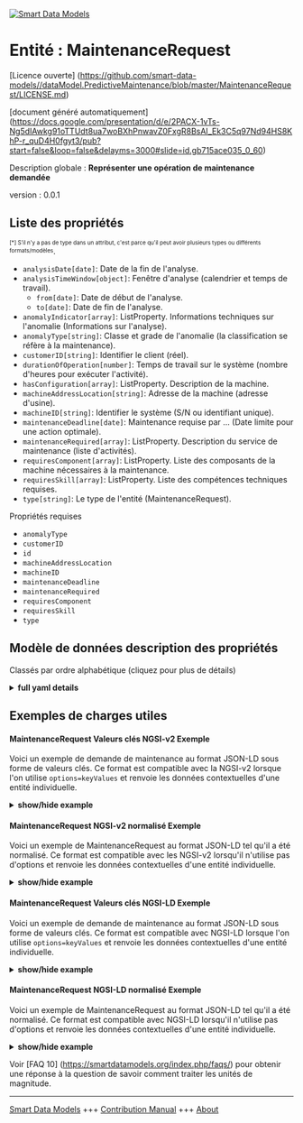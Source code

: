 <!-- 10-Header -->  
[![Smart Data Models](https://smartdatamodels.org/wp-content/uploads/2022/01/SmartDataModels_logo.png "Logo")](https://smartdatamodels.org)  
Entité : MaintenanceRequest  
===========================<!-- /10-Header -->  
<!-- 15-License -->  
[Licence ouverte] (https://github.com/smart-data-models//dataModel.PredictiveMaintenance/blob/master/MaintenanceRequest/LICENSE.md)  
[document généré automatiquement] (https://docs.google.com/presentation/d/e/2PACX-1vTs-Ng5dIAwkg91oTTUdt8ua7woBXhPnwavZ0FxgR8BsAI_Ek3C5q97Nd94HS8KhP-r_quD4H0fgyt3/pub?start=false&loop=false&delayms=3000#slide=id.gb715ace035_0_60)  
<!-- /15-License -->  
<!-- 20-Description -->  
Description globale : **Représenter une opération de maintenance demandée**  
version : 0.0.1  
<!-- /20-Description -->  
<!-- 30-PropertiesList -->  

## Liste des propriétés  

<sup><sub>[*] S'il n'y a pas de type dans un attribut, c'est parce qu'il peut avoir plusieurs types ou différents formats/modèles</sub></sup>.  
- `analysisDate[date]`: Date de la fin de l'analyse.  - `analysisTimeWindow[object]`: Fenêtre d'analyse (calendrier et temps de travail).  	- `from[date]`: Date de début de l'analyse.    
	- `to[date]`: Date de fin de l'analyse.    
- `anomalyIndicator[array]`: ListProperty. Informations techniques sur l'anomalie (Informations sur l'analyse).  - `anomalyType[string]`: Classe et grade de l'anomalie (la classification se réfère à la maintenance).  - `customerID[string]`: Identifier le client (réel).  - `durationOfOperation[number]`: Temps de travail sur le système (nombre d'heures pour exécuter l'activité).  - `hasConfiguration[array]`: ListProperty. Description de la machine.  - `machineAddressLocation[string]`: Adresse de la machine (adresse d'usine).  - `machineID[string]`: Identifier le système (S/N ou identifiant unique).  - `maintenanceDeadline[date]`: Maintenance requise par ... (Date limite pour une action optimale).  - `maintenanceRequired[array]`: ListProperty. Description du service de maintenance (liste d'activités).  - `requiresComponent[array]`: ListProperty. Liste des composants de la machine nécessaires à la maintenance.  - `requiresSkill[array]`: ListProperty. Liste des compétences techniques requises.  - `type[string]`: Le type de l'entité (MaintenanceRequest).  <!-- /30-PropertiesList -->  
<!-- 35-RequiredProperties -->  
Propriétés requises  
- `anomalyType`  - `customerID`  - `id`  - `machineAddressLocation`  - `machineID`  - `maintenanceDeadline`  - `maintenanceRequired`  - `requiresComponent`  - `requiresSkill`  - `type`  <!-- /35-RequiredProperties -->  
<!-- 40-NotesYaml -->  
<!-- /40-NotesYaml -->  
<!-- 50-DataModelHeader -->  
## Modèle de données description des propriétés  
Classés par ordre alphabétique (cliquez pour plus de détails)  
<!-- /50-DataModelHeader -->  
<!-- 60-ModelYaml -->  
<details><summary><strong>full yaml details</strong></summary>    
```yaml  
MaintenanceRequest:    
  description: Represent a requested maintenance operation    
  properties:    
    analysisDate:    
      description: Date of the end of analysis.    
      format: date    
      type: string    
      x-ngsi:    
        type: Property    
    analysisTimeWindow:    
      description: Window of the analysis (Calendar & working time).    
      properties:    
        from:    
          description: Start date of the analysis.    
          format: date    
          type: string    
          x-ngsi:    
            type: Property    
        to:    
          description: End date of the analysis.    
          format: date    
          type: string    
          x-ngsi:    
            type: Property    
      required:    
        - from    
        - to    
      type: object    
      x-ngsi:    
        type: Property    
    anomalyIndicator:    
      description: ListProperty. Technical information about the anomaly (Information on analysis).    
      items:    
        description: Technical information about the anomaly (Information on analysis).    
        type: string    
        x-ngsi:    
          type: Property    
      type: array    
    anomalyType:    
      description: Class and Grade of anomaly (Classification referred to the maintenance).    
      type: string    
      x-ngsi:    
        type: Property    
    customerID:    
      description: Identify the customer (Actual).    
      type: string    
      x-ngsi:    
        type: Property    
    durationOfOperation:    
      description: Working time on system (Number of hours to execute the activity).    
      type: number    
      x-ngsi:    
        type: Property    
    hasConfiguration:    
      description: ListProperty. Machine description.    
      items:    
        description: List of components & options.    
        format: uri    
        type: string    
        x-ngsi:    
          type: Relationship    
      type: array    
    machineAddressLocation:    
      description: Machine address (Factory address).    
      type: string    
      x-ngsi:    
        type: Property    
    machineID:    
      description: Identify the system (S/N or Unique Identifier).    
      type: string    
      x-ngsi:    
        type: Property    
    maintenanceDeadline:    
      description: Maintenance required by .. (Last date for optimal action).    
      format: date    
      type: string    
      x-ngsi:    
        type: Property    
    maintenanceRequired:    
      description: ListProperty. Maintenance Service description (List of activity).    
      items:    
        description: Required maintenance activity.    
        type: string    
        x-ngsi:    
          type: Property    
      type: array    
    requiresComponent:    
      description: ListProperty. List of machine components required for the maintenance.    
      items:    
        description: Required machine components.    
        format: uri    
        type: string    
        x-ngsi:    
          type: Relationship    
      type: array    
    requiresSkill:    
      description: ListProperty. List of technical abilities required.    
      items:    
        description: Technical skill description.    
        format: uri    
        type: string    
        x-ngsi:    
          type: Relationship    
      type: array    
    type:    
      description: The type of the entity (MaintenanceRequest).    
      type: string    
      x-ngsi:    
        type: Property    
  required:    
    - id    
    - type    
    - machineID    
    - customerID    
    - machineAddressLocation    
    - anomalyType    
    - maintenanceDeadline    
    - maintenanceRequired    
    - requiresSkill    
    - requiresComponent    
  type: object    
  x-derived-from: ''    
  x-disclaimer: Redistribution and use in source and binary forms, with or without modification, are permitted  provided that the license conditions are met. Copyleft (c) 2025 Contributors to Smart Data Models Program    
  x-license-url: https://github.com/smart-data-models/dataModel.PredictiveMaintenance/blob/master/MaintenanceRequest/LICENSE.md    
  x-model-schema: https://smart-data-models.github.io/dataModel.PredictiveMaintenance/MaintenanceRequest/schema.json    
  x-model-tags: maintenance    
  x-version: 0.0.1    
```  
</details>    
<!-- /60-ModelYaml -->  
<!-- 70-MiddleNotes -->  
<!-- /70-MiddleNotes -->  
<!-- 80-Examples -->  
## Exemples de charges utiles  
#### MaintenanceRequest Valeurs clés NGSI-v2 Exemple  
Voici un exemple de demande de maintenance au format JSON-LD sous forme de valeurs clés. Ce format est compatible avec la NGSI-v2 lorsque l'on utilise `options=keyValues` et renvoie les données contextuelles d'une entité individuelle.  
<details><summary><strong>show/hide example</strong></summary>    
```json  
{  
    "id": "https://smart-data-models.github.io/dataModel.PredictiveMaintenance/MaintenanceRequest/maintenanceRequest01",  
    "type": "MaintenanceRequest",  
    "machineID": "S/N123456789",  
    "customerID": "CUST001",  
    "machineAddressLocation": "123 Factory Street, Anytown, USA",  
    "analysisDate": "2023-10-15",  
    "analysisTimeWindow": {  
        "from": "2023-10-14",  
        "to": "2023-10-14"  
    },  
    "hasConfiguration": [  
        "MachineComponent:machineComponent01"  
    ],  
    "anomalyType": "ClassA-Grade1",  
    "anomalyIndicator": [  
        "High Temperature",  
        "Unusual Vibration"  
    ],  
    "maintenanceDeadline": "2023-10-20",  
    "maintenanceRequired": [  
        "Replace ComponentA",  
        "Lubricate ComponentB"  
    ],  
    "requiresSkill": [  
        "MaintenanceSkill:maintenanceSkill01"  
    ],  
    "requiresComponent": [  
        "MachineComponent:machineComponent01"  
    ],  
    "durationOfOperation": 4.5  
}  
```  
</details>  
#### MaintenanceRequest NGSI-v2 normalisé Exemple  
Voici un exemple de MaintenanceRequest au format JSON-LD tel qu'il a été normalisé. Ce format est compatible avec les NGSI-v2 lorsqu'il n'utilise pas d'options et renvoie les données contextuelles d'une entité individuelle.  
<details><summary><strong>show/hide example</strong></summary>    
```json  
{  
    "id": "urn:ngsi-ld:dataModel.PredictiveMaintenance:MaintenanceRequest:maintenanceRequest01",  
    "type": "MaintenanceRequest",  
    "machineID": {  
        "type": "Property",  
        "value": "S/N123456789"  
    },  
    "customerID": {  
        "type": "Property",  
        "value": "CUST001"  
    },  
    "machineAddressLocation": {  
        "type": "Property",  
        "value": "123 Factory Street, Anytown, USA"  
    },  
    "analysisDate": {  
        "type": "Property",  
        "value": "2023-10-15"  
    },  
    "analysisTimeWindow": {  
        "type": "Property",  
        "value": {  
            "from": {  
                "type": "Property",  
                "value": "2023-10-14"  
            },  
            "to": {  
                "type": "Property",  
                "value": "2023-10-14"  
            }  
        }  
    },  
    "hasConfiguration": {  
        "type": "ListProperty",  
        "value": [  
            {  
                "type": "Relationship",  
                "id": "MachineComponent:machineComponent01"  
            }  
        ]  
    },  
    "anomalyType": {  
        "type": "Property",  
        "value": "ClassA-Grade1"  
    },  
    "anomalyIndicator": {  
        "type": "ListProperty",  
        "value": [  
            "High Temperature",  
            "Unusual Vibration"  
        ]  
    },  
    "maintenanceDeadline": {  
        "type": "Property",  
        "value": "2023-10-20"  
    },  
    "maintenanceRequired": {  
        "type": "Property",  
        "value": [  
            "Replace ComponentA",  
            "Lubricate ComponentB"  
        ]  
    },  
    "requiresSkill": {  
        "type": "ListProperty",  
        "value": [  
            {  
                "type": "Property",  
                "id": "MaintenanceSkill:maintenanceSkill01"  
            }  
        ]  
    },  
    "requiresComponent": {  
        "type": "ListProperty",  
        "value": [  
            {  
                "type": "Relationship",  
                "id": "MachineComponent:machineComponent01"  
            }  
        ]  
    },  
    "durationOfOperation": {  
        "type": "Property",  
        "value": 4.5  
    }  
}  
```  
</details>  
#### MaintenanceRequest Valeurs clés NGSI-LD Exemple  
Voici un exemple de demande de maintenance au format JSON-LD sous forme de valeurs clés. Ce format est compatible avec NGSI-LD lorsque l'on utilise `options=keyValues` et renvoie les données contextuelles d'une entité individuelle.  
<details><summary><strong>show/hide example</strong></summary>    
```json  
{  
    "@context": [  
        "https://smartdatamodels.org/context.jsonld"  
    ],  
    "id": "https://smart-data-models.github.io/dataModel.PredictiveMaintenance/MaintenanceRequest/maintenanceRequest01",  
    "type": "MaintenanceRequest",  
    "machineID": "S/N123456789",  
    "customerID": "CUST001",  
    "machineAddressLocation": "123 Factory Street, Anytown, USA",  
    "analysisDate": "2023-10-15",  
    "analysisTimeWindow": {  
        "from": "2023-10-14",  
        "to": "2023-10-14"  
    },  
    "hasConfiguration": [  
        "MachineComponent:machineComponent01"  
    ],  
    "anomalyType": "ClassA-Grade1",  
    "anomalyIndicator": [  
        "High Temperature",  
        "Unusual Vibration"  
    ],  
    "maintenanceDeadline": "2023-10-20",  
    "maintenanceRequired": [  
        "Replace ComponentA",  
        "Lubricate ComponentB"  
    ],  
    "requiresSkill": [  
        "MaintenanceSkill:maintenanceSkill01"  
    ],  
    "requiresComponent": [  
        "MachineComponent:machineComponent01"  
    ],  
    "durationOfOperation": 4.5  
}  
```  
</details>  
#### MaintenanceRequest NGSI-LD normalisé Exemple  
Voici un exemple de MaintenanceRequest au format JSON-LD tel qu'il a été normalisé. Ce format est compatible avec NGSI-LD lorsqu'il n'utilise pas d'options et renvoie les données contextuelles d'une entité individuelle.  
<details><summary><strong>show/hide example</strong></summary>    
```json  
{  
    "@context": [  
        "https://smartdatamodels.org/context.jsonld"  
    ],  
    "id": "https://smart-data-models.github.io/dataModel.PredictiveMaintenance/MaintenanceRequest/maintenanceRequest01",  
    "type": "MaintenanceRequest",  
    "machineID": {  
        "type": "Property",  
        "value": "S/N123456789"  
    },  
    "customerID": {  
        "type": "Property",  
        "value": "CUST001"  
    },  
    "machineAddressLocation": {  
        "type": "Property",  
        "value": "123 Factory Street, Anytown, USA"  
    },  
    "analysisDate": {  
        "type": "Property",  
        "value": "2023-10-15"  
    },  
    "analysisTimeWindow": {  
        "type": "Property",  
        "value": {  
            "from": {  
                "type": "Property",  
                "value": "2023-10-14"  
            },  
            "to": {  
                "type": "Property",  
                "value": "2023-10-14"  
            }  
        }  
    },  
    "hasConfiguration": {  
        "type": "ListProperty",  
        "value": [  
            {  
                "type": "Relationshiup",  
                "id": "MachineComponent:machineComponent01"  
            }  
        ]  
    },  
    "anomalyType": {  
        "type": "Property",  
        "value": "ClassA-Grade1"  
    },  
    "anomalyIndicator": {  
        "type": "ListProperty",  
        "value": [  
            "High Temperature",  
            "Unusual Vibration"  
        ]  
    },  
    "maintenanceDeadline": {  
        "type": "Property",  
        "value": "2023-10-20"  
    },  
    "maintenanceRequired": {  
        "type": "ListProperty",  
        "value": [  
            "Replace ComponentA",  
            "Lubricate ComponentB"  
        ]  
    },  
    "requiresSkill": {  
        "type": "ListProperty",  
        "value": [  
            {  
                "type": "Relationship",  
                "id": "MaintenanceSkill:maintenanceSkill01"  
            }  
        ]  
    },  
    "requiresComponent": {  
        "type": "ListProperty",  
        "value": [  
            {  
                "type": "Relationship",  
                "id": "MachineComponent:machineComponent01"  
            }  
        ]  
    },  
    "durationOfOperation": {  
        "type": "Property",  
        "value": 4.5  
    }  
}  
```  
</details><!-- /80-Examples -->  
<!-- 90-FooterNotes -->  
<!-- /90-FooterNotes -->  
<!-- 95-Units -->  
Voir [FAQ 10] (https://smartdatamodels.org/index.php/faqs/) pour obtenir une réponse à la question de savoir comment traiter les unités de magnitude.  
<!-- /95-Units -->  
<!-- 97-LastFooter -->  
---  
[Smart Data Models](https://smartdatamodels.org) +++ [Contribution Manual](https://bit.ly/contribution_manual) +++ [About](https://bit.ly/Introduction_SDM)<!-- /97-LastFooter -->  
